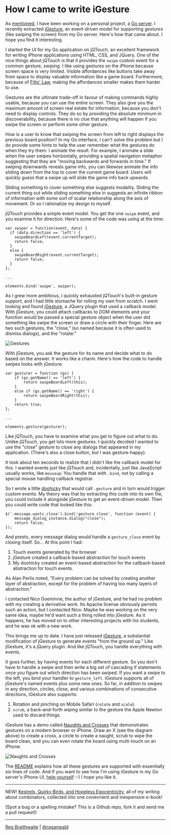 How I came to write iGesture
===

As [mentioned][sw], I have been working on a personal project, a [Go server][go]. I recently extracted [iGesture][ig], an event-driven model for supporting *gestures* (like swiping the screen) from my Go server. Here's how that came about. I hope you find it interesting.

I started the UI for my Go application on jQTouch, an excellent framework for writing iPhone applications using HTML, CSS, and JQuery. One of the nice things about jQTouch is that it provides the `swipe` custom event for a common gesture, *swiping*. I like using gestures on the iPhone because screen space is very limited. Visible affordances like buttons take away from space to display valuable information like a game board. Furthermore, because of [Fitts' Law](http://en.wikipedia.org/wiki/Fitts's_law "Fitts's law - Wikipedia, the free encyclopedia"), making the affordances smaller makes them harder to use.

Gestures are the ultimate trade-off in favour of making commands highly usable, because you can use the entire screen. They also give you the maximum amount of screen real estate for information, because you don't need to display controls. They do so by providing the absolute minimum in discoverability, because there is no clue that anything will happen if you swipe the screen or perform some other gesture.

How is a user to know that swiping the screen from left to right displays the previous board position? In my Go interface, I can't solve this problem but I do provide some hints to help the user remember what the gestures do when they try them: I animate the result. For example, I animate a slide when the user swipes horizontally, providing a spatial navigation metaphor suggesting that they are "moving backwards and forwards in time." If swiping downwards reveals game info, you can likewise animate the info sliding down from the top to cover the current game board. Users will quickly guess that a swipe up will slide the game info back upwards.

Sliding something to cover something else suggests modality. Sliding the current thing out while sliding something else in suggests an infinite ribbon of information with some sort of scalar relationship along the axis of movement. Or so I rationalize my design to myself.

jQTouch provides a simple event model. You get the one `swipe` event, and you examine it for direction. Here's some of the code was using at the time:

    var swiper = function(event, data) {
      if (data.direction == 'left') {
        swipeBoardLeft(event.currentTarget);
        return false;
      }
      else {
        swipeBoardRight(event.currentTarget);
        return false;
      }
    };
    
    ...
    
    elements.bind('swipe', swiper);

As I grew more ambitious, I quickly exhausted jQTouch's built-in gesture support, and I had little stomache for rolling my own from scratch. I went looking and found [jGesture][jg], a JQuery plugin that used a callback model. With jGesture, you could attach callbacks to DOM elements and your function would be passed a special gesture object when the user did something like swipe the screen or draw a circle with their finger. Here are two such gestures, the "close," (so named because it is often used to dismiss dialogs), and the "rotate:"

![Gestures][gestures]

With jGesture, you ask the gesture for its name and decide what to do based on the answer. It works like a charm. Here's how the code to handle swipes looks with jGesture:

    var gesturer = function (gs) {
    	if (gs.getName() == 'left') {
    		return swipeBoardLeft(this);
    	}
    	else if (gs.getName() == 'right') {
    		return swipeBoardRight(this);
    	}
    	return true;
    };
    
    ...

    elements.gesture(gesturer);
    
Like jQTouch, you have to examine what you get to figure out what to do. Unlike jQTouch, you get lots more gestures. I quickly decided I wanted to use the "close" gesture to close any dialogs that appeared in my application. (There's also a close button, but I was gesture-happy).

It took about ten seconds to realize that I didn't like the callback model for this. I wanted events just like jQTouch and, incidentally, just like JavaScript usually works, like `mouseup`: You handle that with `.bind`, not by calling a special mouse handling callback registrar.

So I wrote a little [doohicky][eventified] that would call `.gesture` and in turn would trigger custom events. My theory was that by extracting this code into its own file, you could include it alongside jGesture to get an event-driven model. Then you could write code that looked like this:

    $('.message.wants_close').bind('gesture_close', function (event) {
    	message_dialog_instance.dialog("close");
    	return false;
    });

And presto, every message dialog would handle a `gesture_close` event by closing itself. So... At this point I had:

1. Touch events generated by the browser
2. jGesture created a callback-based abstraction for touch events
3. My doohicky created an event-based abstraction for the callback-based abstraction for touch events.

As Alan Perlis noted, "Every problem can be solved by creating another layer of abstraction, except for the problem of having too many layers of abstraction."

I contacted Nico Goeminne, the author of jGesture, and he had no problem with my creating a derivative work. Its Apache license obviously permits such an action, but I contacted Nico: Maybe he was working on the very same idea, maybe he'd want such a thing rolled into jGesture. As it happens, he has moved on to other interesting projects with his students, and he was ok with a new work.

This brings me up to date. I have just released [iGesture][ig], a substantial modification of jGesture to generate events "from the ground up." Like jGesture, it's a jQuery plugin. And like jQTouch, you handle everything with events.

It goes further, by having events for each different gesture. So you don't have to handle a swipe and then write a big set of cascading if statements once you figure out which direction has been swiped. If you want a swipe to the left, you bind your handler to `gesture_left`. iGesture supports all of jGesture's named events plus some new ones. So far, in addition to swipes in any direction, circles, close, and various combinations of consecutive directions, iGesture also supports:

1. Rotation and pinching on Mobile Safari (`rotate` and `scale`).
2. `scrub`, a back-and-forth wiping similar to the gesture the Apple Newton used to discard things.

iGesture has a demo called [Naughts and Crosses][nc] that demonstrates gestures on a modern browser or iPhone. Draw an X (see the diagram above) to create a cross, a circle to create a naught, scrub to wipe the board clean, and you can even rotate the board using multi-touch on an iPhone.

![Naughts and Crosses][oxox]

The [README][igreadme] explains how all these gestures are supported with essentially six lines of code. And if you want to see how I'm using iGesture in my Go server's iPhone UI, [help yourself][gojs] :-) I hope you like it.

----
  
NEW! [Kestrels, Quirky Birds, and Hopeless Egocentricity](http://leanpub.com/combinators), all of my writing about combinators, collected into one conevnient and inexpensive e-book!

(Spot a bug or a spelling mistake? This is a Github repo, fork it and send me a pull request!)

---

[Reg Braithwaite](http://braythwayt.com) | [@raganwald](http://twitter.com/raganwald)

[go]: http://github.com/raganwald/wood_and_stones
[sw]: http://github.com/raganwald/homoiconic/blob/master/2010/03/significant_whitespace.md#readme "Significant Whitespace"
[jg]: http://web.siruna.com/nico/jgesture/documentation.html
[gestures]: /raganwald-deprecated/iGesture/raw/master/about/gestures.png  "Example Gestures"
[eventified]: http://github.com/raganwald/wood_and_stones/blob/4562b25a40b3ef2e22aec9811921f622f84a2bff/public/javascripts/jgesture.eventified.js "jgesture.eventified.js"
[ig]: http://github.com/raganwald-deprecated/iGesture
[igreadme]: http://github.com/raganwald-deprecated/iGesture#readme
[nc]: http://raganwald.github.com/iGesture/naughts_and_crosses.html
[oxox]: /raganwald-deprecated/iGesture/raw/master/about/oxox.png  "Naughts and Crosses"
[gojs]: http://github.com/raganwald/wood_and_stones/blob/master/public/javascripts/application.js "application.js"